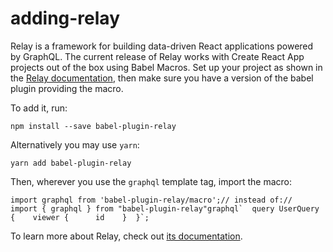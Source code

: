 # adding-relay

Relay is a framework for building data-driven React applications powered by GraphQL. The current release of Relay works with Create React App projects out of the box using Babel Macros. Set up your project as shown in the [Relay documentation](https://facebook.github.io/relay/), then make sure you have a version of the babel plugin providing the macro.

To add it, run:

    npm install --save babel-plugin-relay

Alternatively you may use `yarn`:

    yarn add babel-plugin-relay

Then, wherever you use the `graphql` template tag, import the macro:

    import graphql from 'babel-plugin-relay/macro';// instead of://   import { graphql } from "babel-plugin-relay"graphql`  query UserQuery {    viewer {      id    }  }`;

To learn more about Relay, check out [its documentation](https://facebook.github.io/relay/).
